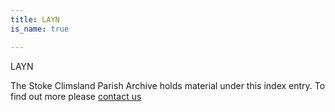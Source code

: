 ```yaml
---
title: LAYN
is_name: true

---
```


LAYN


The Stoke Climsland Parish Archive holds material under this index entry. To find out more please [contact us](/contact/)
